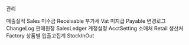 관리	

매출실적 Sales
미수금 Receivable
부가세 Vat
미지급 Payable
변경로그 ChangeLog
판매원장 SalesLedger
계정설정 AcctSetting
소매처 Retail
생산처 Factory
상품별 입출고집계 StockInOut
